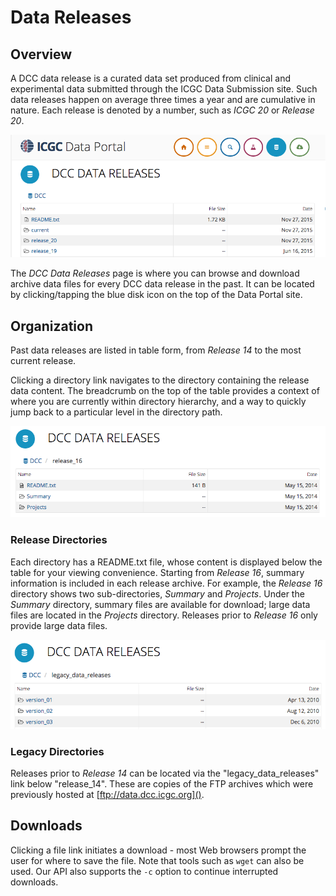 # Data Releases

## Overview

A DCC data release is a curated data set produced from clinical and experimental data submitted through the ICGC Data Submission site. Such data releases happen on average three times a year and are cumulative in nature. Each release is denoted by a number, such as _ICGC 20_ or _Release 20_.

[![DCC Data Releases](images/dcc-data-releases.png)](images/dcc-data-releases "Click on the image to see it in full.")

The *DCC Data Releases* page is where you can browse and download archive data files for every DCC data release in the past. It can be located by clicking/tapping the blue disk icon on the top of the Data Portal site.

## Organization

Past data releases are listed in table form, from *Release 14* to the most current release.

Clicking a directory link navigates to the directory containing the release data content. The breadcrumb on the top of the table provides a context of where you are currently within directory hierarchy, and a way to quickly jump back to a particular level in the directory path.

[![DCC Data Releases](images/data-release-16.png)](images/data-release-16 "Click on the image to see it in full.")

### Release Directories

Each directory has a README.txt file, whose content is displayed below the table for your viewing convenience. Starting from *Release 16*, summary information is included in each release archive. For example, the *Release 16* directory shows two sub-directories, *Summary* and *Projects*. Under the *Summary* directory, summary files are available for download; large data files are located in the *Projects* directory. Releases prior to *Release 16* only provide large data files.

[![DCC Data Releases](images/legacy-data-releases.png)](images/legacy-data-releases "Click on the image to see it in full.")

### Legacy Directories

Releases prior to *Release 14* can be located via the "legacy\_data\_releases" link below "release\_14". These are copies of the FTP archives which were previously hosted at [ftp://data.dcc.icgc.org]().

## Downloads

Clicking a file link initiates a download - most Web browsers prompt the user for where to save the file. Note that tools such as `wget` can also be used. Our API also supports the `-c` option to continue interrupted downloads.
